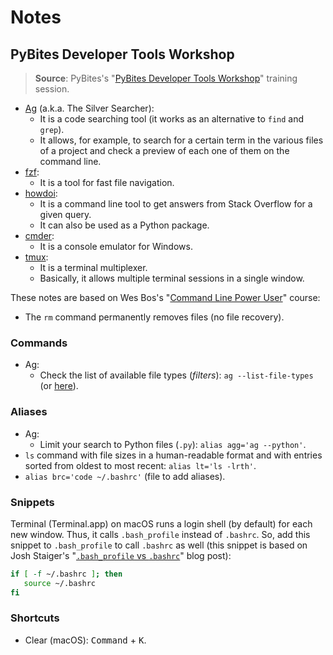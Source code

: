 # Notes

## PyBites Developer Tools Workshop

> **Source**: PyBites's "[PyBites Developer Tools Workshop](https://pybit.es/pages/devtools)" training session.

- [Ag](https://github.com/ggreer/the_silver_searcher) (a.k.a. The Silver Searcher):
  - It is a code searching tool (it works as an alternative to `find` and `grep`).
  - It allows, for example, to search for a certain term in the various files of a project and check a preview of each one of them on the command line.
- [fzf](https://github.com/junegunn/fzf):
  - It is a tool for fast file navigation.
- [howdoi](https://github.com/gleitz/howdoi):
  - It is a command line tool to get answers from Stack Overflow for a given query.
  - It can also be used as a Python package.
- [cmder](https://cmder.net/):
  - It is a console emulator for Windows.
- [tmux](https://github.com/tmux/tmux):
  - It is a terminal multiplexer.
  - Basically, it allows multiple terminal sessions in a single window.

These notes are based on Wes Bos's "[Command Line Power User](https://wesbos.com/command-line-video-tutorials)" course:

- The `rm` command permanently removes files (no file recovery).

### Commands

- Ag:
  - Check the list of available file types (_filters_): `ag --list-file-types` (or [here](https://github.com/ggreer/the_silver_searcher/blob/master/tests/list_file_types.t)).

### Aliases

- Ag:
  - Limit your search to Python files (`.py`): `alias agg='ag --python'`.
- `ls` command with file sizes in a human-readable format and with entries sorted from oldest to most recent: `alias lt='ls -lrth'`.
- `alias brc='code ~/.bashrc'` (file to add aliases).

### Snippets

Terminal (Terminal.app) on macOS runs a login shell (by default) for each new window. Thus, it calls `.bash_profile` instead of `.bashrc`. So, add this snippet to `.bash_profile` to call `.bashrc` as well (this snippet is based on Josh Staiger's "[`.bash_profile` vs `.bashrc`](https://joshstaiger.org/archives/2005/07/bash_profile_vs.html)" blog post):

```bash
if [ -f ~/.bashrc ]; then
   source ~/.bashrc
fi
```

### Shortcuts

- Clear (macOS): <kbd>Command</kbd> + <kbd>K</kbd>.

